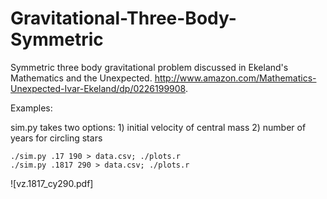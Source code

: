 Gravitational-Three-Body-Symmetric
==================================

Symmetric three body gravitational problem discussed in Ekeland's Mathematics and the Unexpected. http://www.amazon.com/Mathematics-Unexpected-Ivar-Ekeland/dp/0226199908.

Examples:

sim.py takes two options: 
    1) initial velocity of central mass
    2) number of years for circling stars

    ./sim.py .17 190 > data.csv; ./plots.r
    ./sim.py .1817 290 > data.csv; ./plots.r


![vz.1817_cy290.pdf]
